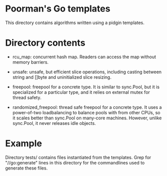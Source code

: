 # Poorman's Go templates

This directory contains algorithms written using a pidgin templates.

# Directory contents

- rcu_map: concurrent hash map. Readers can access the map without memory
  barriers.

- unsafe: unsafe, but efficient slice operations, including casting between
  string and []byte and uninitialized slice resizing.

- freepool: freepool for a concrete type. It is similar to sync.Pool, but it is
  specialized for a particular type, and it relies on external mutex for thread
  safety.

- randomized_freepool: thread safe freepool for a concrete type. It uses a
  power-of-two loadbalancing to balance pools with from other CPUs, so it scales
  better than sync.Pool on many-core machines. However, unlike sync.Pool, it
  never releases idle objects.

# Example

Directory tests/ contains files instantiated from the templates. Grep for
"//go:generate" lines in this directory for the commandlines used to generate
these files.
